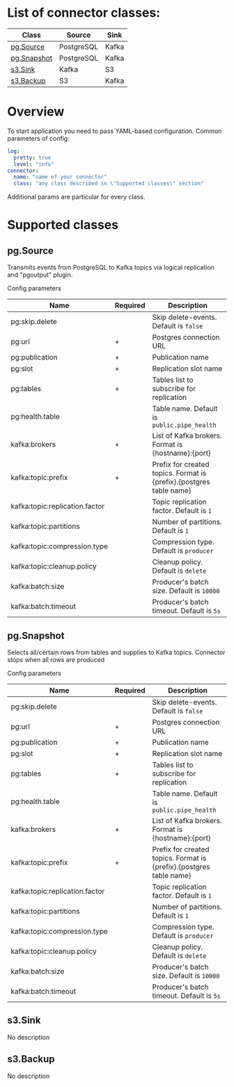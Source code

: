 # List of connector classes:
| Class                       | Source     | Sink  |
|-----------------------------|------------|-------|
| [pg.Source](#pg.Source)     | PostgreSQL | Kafka |
| [pg.Snapshot](#pg.Snapshot) | PostgreSQL | Kafka |
| [s3.Sink](#s3.Sink)         | Kafka      | S3    |
| [s3.Backup](#s3.Backup)     | S3         | Kafka | 

# Overview
To start application you need to pass YAML-based configuration.
Common parameters of config:
```yaml
log:
  pretty: true
  level: "info"
connector:
  name: "name of your connector"
  class: "any class described in \"Supported classes\" section"
```
Additional params are particular for every class.

# Supported classes
<a id="supported-classes"></a>

## pg.Source
<a id="pg.Source"></a>
Transmits events from PostgreSQL to Kafka topics via logical replication and "pgoutput" plugin.

Config parameters

| Name                           | Required | Description                                                         |
|--------------------------------|----------|---------------------------------------------------------------------|
| pg:skip.delete                 |          | Skip delete-events. Default is `false`                              |
| pg:url                         | +        | Postgres connection URL                                             |
| pg:publication                 | +        | Publication name                                                    |
| pg:slot                        | +        | Replication slot name                                               |
| pg:tables                      | +        | Tables list to subscribe for replication                            |
| pg:health.table                |          | Table name. Default is `public.pipe_health`                         |
| kafka:brokers                  | +        | List of Kafka brokers. Format is {hostname}:{port}                  |
| kafka:topic:prefix             | +        | Prefix for created topics. Format is {prefix}.{postgres table name} |
| kafka:topic:replication.factor |          | Topic replication factor. Default is `1`                            |
| kafka:topic:partitions         |          | Number of partitions. Default is `1`                                |
| kafka:topic:compression.type   |          | Compression type. Default is `producer`                             |
| kafka:topic:cleanup.policy     |          | Cleanup policy. Default is `delete`                                 |
| kafka:batch:size               |          | Producer's batch size. Default is `10000`                           |
| kafka:batch:timeout            |          | Producer's batch timeout. Default is `5s`                           |

## pg.Snapshot
<a id="pg.Snapshot"></a>
Selects all/certain rows from tables and supplies to Kafka topics. Connector stops when all rows are produced

Config parameters

| Name                           | Required | Description                                                         |
|--------------------------------|----------|---------------------------------------------------------------------|
| pg:skip.delete                 |          | Skip delete-events. Default is `false`                              |
| pg:url                         | +        | Postgres connection URL                                             |
| pg:publication                 | +        | Publication name                                                    |
| pg:slot                        | +        | Replication slot name                                               |
| pg:tables                      | +        | Tables list to subscribe for replication                            |
| pg:health.table                |          | Table name. Default is `public.pipe_health`                         |
| kafka:brokers                  | +        | List of Kafka brokers. Format is {hostname}:{port}                  |
| kafka:topic:prefix             | +        | Prefix for created topics. Format is {prefix}.{postgres table name} |
| kafka:topic:replication.factor |          | Topic replication factor. Default is `1`                            |
| kafka:topic:partitions         |          | Number of partitions. Default is `1`                                |
| kafka:topic:compression.type   |          | Compression type. Default is `producer`                             |
| kafka:topic:cleanup.policy     |          | Cleanup policy. Default is `delete`                                 |
| kafka:batch:size               |          | Producer's batch size. Default is `10000`                           |
| kafka:batch:timeout            |          | Producer's batch timeout. Default is `5s`                           |

## s3.Sink
<a id="s3.Sink"></a>
No description

## s3.Backup
<a id="s3.Backup"></a>
No description

